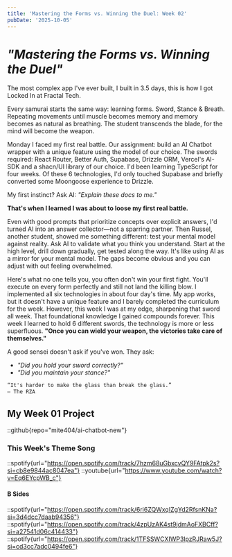 ```yaml
---
title: 'Mastering the Forms vs. Winning the Duel: Week 02'
pubDate: '2025-10-05'
---
```


# _"Mastering the Forms vs. Winning the Duel"_

The most complex app I've ever built, I built in 3.5 days, this is how I got Locked In at Fractal Tech.

Every samurai starts the same way: learning forms. Sword, Stance & Breath. Repeating movements until muscle becomes memory and memory becomes as natural as breathing. The student transcends the blade, for the mind will become the weapon.

Monday I faced my first real battle. Our assignment: build an AI Chatbot wrapper with a unique feature using the model of our choice. The swords required: React Router, Better Auth, Supabase, Drizzle ORM, Vercel's AI-SDK and a shacn/UI library of our choice. I'd been learning TypeScript for four weeks. Of these 6 technologies, I'd only touched Supabase and briefly converted some Moongoose experience to Drizzle.

My first instinct? Ask AI: _"Explain these docs to me."_

**That's when I learned I was about to loose my first real battle.**

Even with good prompts that prioritize concepts over explicit answers, I'd turned AI into an answer collector—not a sparring partner. Then Russel, another student, showed me something different: test your mental model against reality. Ask AI to validate what you think you understand. Start at the high level, drill down gradually, get tested along the way. It's like using AI as a mirror for your mental model. The gaps become obvious and you can adjust with out feeling overwhelmed.

Here's what no one tells you, you often don't win your first fight. You'll execute on every form perfectly and still not land the killing blow. I implemented all six technologies in about four day's time. My app works, but it doesn't have a unique feature and I barely completed the curriculum for the week. However, this week I was at my edge, sharpening that sword all week. That foundational knowledge I gained compounds forever. This week I learned to hold 6 different swords, the technology is more or less superfluous. **"Once you can wield your weapon, the victories take care of themselves."**

A good sensei doesn't ask if you've won. They ask:

- _"Did you hold your sword correctly?"_
- _"Did you maintain your stance?"_

```markdown
“It's harder to make the glass than break the glass.”
― The RZA
```

## My Week 01 Project

::github{repo="mite404/ai-chatbot-new"}

### This Week's Theme Song

::spotify{url="https://open.spotify.com/track/7hzm68uGbxcvQY9FAtpk2s?si=cb8e9844ac8047ea"}
::youtube{url="https://www.youtube.com/watch?v=Eq6EYcpWB_c"}

#### B Sides

::spotify{url="https://open.spotify.com/track/6ri6ZQWxqIZgYd2RfsnKNa?si=3d4dcc7daab94356"}
::spotify{url="https://open.spotify.com/track/4zpUzAK4st9jdmAoFXBCff?si=a27541d06c414433"}
::spotify{url="https://open.spotify.com/track/1TFSSWCXIWP3lpzRJRaw5J?si=cd3cc7adc0494fe6"}
